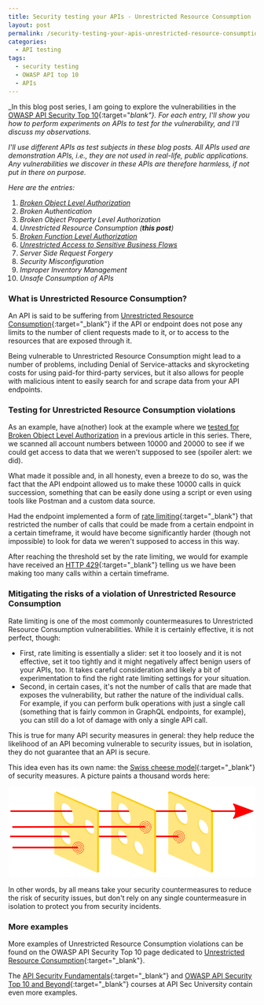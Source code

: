 ```yaml
---
title: Security testing your APIs - Unrestricted Resource Consumption
layout: post
permalink: /security-testing-your-apis-unrestricted-resource-consumption/
categories:
  - API testing
tags:
  - security testing
  - OWASP API top 10
  - APIs
---
```

_In this blog post series, I am going to explore the vulnerabilities in the [OWASP API Security Top 10](https://owasp.org/API-Security/editions/2023/en/0x00-header/){:target="_blank"}. For each entry, I'll show you how to perform experiments on APIs to test for the vulnerability, and I'll discuss my observations._

_I'll use different APIs as test subjects in these blog posts. All APIs used are demonstration APIs, i.e., they are not used in real-life, public applications. Any vulnerabilities we discover in these APIs are therefore harmless, if not put in there on purpose._

_Here are the entries:_

1. _[Broken Object Level Authorization](/security-testing-your-apis-broken-object-level-authorization/)_
2. _Broken Authentication_
3. _Broken Object Property Level Authorization_
4. _Unrestricted Resource Consumption (**this post**)_
5. _[Broken Function Level Authorization](/security-testing-your-apis-broken-function-level-authorization/)_
6. _[Unrestricted Access to Sensitive Business Flows](/security-testing-your-apis-unrestricted-access-to-sensitive-business-flows/)_
7. _Server Side Request Forgery_
8. _Security Misconfiguration_
9. _Improper Inventory Management_
10. _Unsafe Consumption of APIs_

### What is Unrestricted Resource Consumption?
An API is said to be suffering from [Unrestricted Resource Consumption](https://owasp.org/API-Security/editions/2023/en/0xa4-unrestricted-resource-consumption/){:target="_blank"} if the API or endpoint does not pose any limits to the number of client requests made to it, or to access to the resources that are exposed through it.

Being vulnerable to Unrestricted Resource Consumption might lead to a number of problems, including Denial of Service-attacks and skyrocketing costs for using paid-for third-party services, but it also allows for people with malicious intent to easily search for and scrape data from your API endpoints.

### Testing for Unrestricted Resource Consumption violations

As an example, have a(nother) look at the example where we [tested for Broken Object Level Authorization](/security-testing-your-apis-broken-object-level-authorization/) in a previous article in this series. There, we scanned all account numbers between 10000 and 20000 to see if we could get access to data that we weren't supposed to see (spoiler alert: we did).

What made it possible and, in all honesty, even a breeze to do so, was the fact that the API endpoint allowed us to make these 10000 calls in quick succession, something that can be easily done using a script or even using tools like Postman and a custom data source.

Had the endpoint implemented a form of [rate limiting](https://www.cloudflare.com/learning/bots/what-is-rate-limiting/){:target="_blank"} that restricted the number of calls that could be made from a certain endpoint in a certain timeframe, it would have become significantly harder (though not impossible) to look for data we weren't supposed to access in this way.

After reaching the threshold set by the rate limiting, we would for example have received an [HTTP 429](https://http.cat/status/429){:target="_blank"} telling us we have been making too many calls within a certain timeframe.

### Mitigating the risks of a violation of Unrestricted Resource Consumption

Rate limiting is one of the most commonly countermeasures to Unrestricted Resource Consumption vulnerabilities. While it is certainly effective, it is not perfect, though:

* First, rate limiting is essentially a slider: set it too loosely and it is not effective, set it too tightly and it might negatively affect benign users of your APIs, too. It takes careful consideration and likely a bit of experimentation to find the right rate limiting settings for your situation.
* Second, in certain cases, it's not the number of calls that are made that exposes the vulnerability, but rather the nature of the individual calls. For example, if you can perform bulk operations with just a single call (something that is fairly common in GraphQL endpoints, for example), you can still do a lot of damage with only a single API call.

This is true for many API security measures in general: they help reduce the likelihood of an API becoming vulnerable to security issues, but in isolation, they do not guarantee that an API is secure.

This idea even has its own name: the [Swiss cheese model](https://en.wikipedia.org/wiki/Swiss_cheese_model){:target="_blank"} of security measures. A picture paints a thousand words here:

![swiss_cheese](/images/blog/swiss_cheese_model.png "A graphical representation of the Swiss cheese model")

In other words, by all means take your security countermeasures to reduce the risk of security issues, but don't rely on any single countermeasure in isolation to protect you from security incidents.

### More examples
More examples of Unrestricted Resource Consumption violations can be found on the OWASP API Security Top 10 page dedicated to [Unrestricted Resource Consumption](https://owasp.org/API-Security/editions/2023/en/0xa4-unrestricted-resource-consumption/){:target="_blank"}.

The [API Security Fundamentals](https://www.apisecuniversity.com/courses/api-security-fundamentals){:target="_blank"} and [OWASP API Security Top 10 and Beyond](https://www.apisecuniversity.com/courses/owasp-api-security-top-10-and-beyond){:target="_blank"} courses at API Sec University contain even more examples.